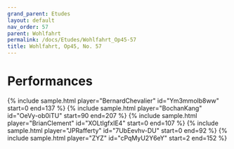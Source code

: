 ```yaml
---
grand_parent: Etudes
layout: default
nav_order: 57
parent: Wohlfahrt
permalink: /docs/Etudes/Wohlfahrt_Op45-57
title: Wohlfahrt, Op45, No. 57
---
```

# Performances
<div class="sample-container">
    {% include sample.html player="BernardChevalier" id="Ym3mmolb8ww" start=0 end=137 %}
    {% include sample.html player="BochanKang" id="OeVy-ob0iTU" start=90 end=207 %}
    {% include sample.html player="BrianClement" id="XOLtIgfxIE4" start=0 end=107 %}
    {% include sample.html player="JPRafferty" id="7UbEevhv-DU" start=0 end=92 %}
    {% include sample.html player="ZYZ" id="cPqMyU2Y6eY" start=2 end=152 %}
</div>